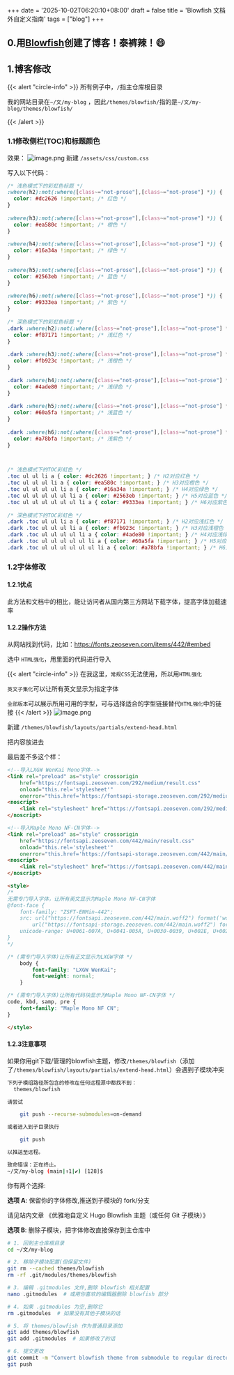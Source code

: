 +++
date = '2025-10-02T06:20:10+08:00'
draft = false
title = 'Blowfish 文档外自定义指南'
tags = ["blog"]
+++
## 0.用[Blowfish](https://blowfish.page/zh-cn/)创建了博客！泰裤辣！😄
## 1.博客修改
{{< alert "circle-info" >}}
所有例子中，`/`指主仓库根目录

我的网站目录在`~/文/my-blog` ，因此`/themes/blowfish/`指的是`~/文/my-blog/themes/blowfish/`

{{< /alert  >}}

### 1.1修改侧栏(TOC)和标题颜色
效果：
![image.png](https://cdn.jsdelivr.net/gh/Sunrongguo2008/picture/obsidian/20251016224355331.png)
新建 `/assets/css/custom.css`

写入以下代码：
```CSS
/* 浅色模式下的彩虹色标题 */  
:where(h2):not(:where([class~="not-prose"],[class~="not-prose"] *)) {  
  color: #dc2626 !important; /* 红色 */  
}  
  
:where(h3):not(:where([class~="not-prose"],[class~="not-prose"] *)) {  
  color: #ea580c !important; /* 橙色 */  
}  
  
:where(h4):not(:where([class~="not-prose"],[class~="not-prose"] *)) {  
  color: #16a34a !important; /* 绿色 */  
}  
  
:where(h5):not(:where([class~="not-prose"],[class~="not-prose"] *)) {  
  color: #2563eb !important; /* 蓝色 */  
}  
  
:where(h6):not(:where([class~="not-prose"],[class~="not-prose"] *)) {  
  color: #9333ea !important; /* 紫色 */  
}  
  
/* 深色模式下的彩虹色标题 */  
.dark :where(h2):not(:where([class~="not-prose"],[class~="not-prose"] *)) {  
  color: #f87171 !important; /* 浅红色 */  
}  
  
.dark :where(h3):not(:where([class~="not-prose"],[class~="not-prose"] *)) {  
  color: #fb923c !important; /* 浅橙色 */  
}  
  
.dark :where(h4):not(:where([class~="not-prose"],[class~="not-prose"] *)) {  
  color: #4ade80 !important; /* 浅绿色 */  
}  
  
.dark :where(h5):not(:where([class~="not-prose"],[class~="not-prose"] *)) {  
  color: #60a5fa !important; /* 浅蓝色 */  
}  
  
.dark :where(h6):not(:where([class~="not-prose"],[class~="not-prose"] *)) {  
  color: #a78bfa !important; /* 浅紫色 */  
}



/* 浅色模式下的TOC彩虹色 */  
.toc ul ul li a { color: #dc2626 !important; } /* H2对应红色 */  
.toc ul ul ul li a { color: #ea580c !important; } /* H3对应橙色 */  
.toc ul ul ul ul li a { color: #16a34a !important; } /* H4对应绿色 */  
.toc ul ul ul ul ul li a { color: #2563eb !important; } /* H5对应蓝色 */  
.toc ul ul ul ul ul ul li a { color: #9333ea !important; } /* H6对应紫色 */  
  
/* 深色模式下的TOC彩虹色 */  
.dark .toc ul ul li a { color: #f87171 !important; } /* H2对应浅红色 */  
.dark .toc ul ul ul li a { color: #fb923c !important; } /* H3对应浅橙色 */  
.dark .toc ul ul ul ul li a { color: #4ade80 !important; } /* H4对应浅绿色 */  
.dark .toc ul ul ul ul ul li a { color: #60a5fa !important; } /* H5对应浅蓝色 */  
.dark .toc ul ul ul ul ul ul li a { color: #a78bfa !important; } /* H6对应浅紫色 */

```
### 1.2字体修改
#### 1.2.1优点
此方法和文档中的相比，能让访问者从国内第三方网站下载字体，提高字体加载速率

#### 1.2.2操作方法

从网站找到代码，比如：https://fonts.zeoseven.com/items/442/#embed

选中 `HTML强化`，用里面的代码进行导入

{{< alert "circle-info" >}}
在我这里，`常规CSS`无法使用，所以用`HTML强化`

`英文子集化`可以让所有英文显示为指定字体

`全部版本`可以展示所用可用的字型，可与选择适合的字型链接替代`HTML强化`中的链接
{{< /alert  >}}
![image.png](https://cdn.jsdelivr.net/gh/Sunrongguo2008/picture/obsidian/20251016125133509.png)

新建 `/themes/blowfish/layouts/partials/extend-head.html`

把内容放进去

最后差不多这个样：
```HTML
<!--导入LXGW WenKai Mono字体-->
<link rel="preload" as="style" crossorigin
    href="https://fontsapi.zeoseven.com/292/medium/result.css"
    onload="this.rel='stylesheet'"
    onerror="this.href='https://fontsapi-storage.zeoseven.com/292/medium/result.css'" />
<noscript>
    <link rel="stylesheet" href="https://fontsapi.zeoseven.com/292/medium/result.css" />
</noscript>

<!--导入Maple Mono NF-CN字体-->
<link rel="preload" as="style" crossorigin
    href="https://fontsapi.zeoseven.com/442/main/result.css"
    onload="this.rel='stylesheet'"
    onerror="this.href='https://fontsapi-storage.zeoseven.com/442/main/result.css'" />
<noscript>
    <link rel="stylesheet" href="https://fontsapi.zeoseven.com/442/main/result.css" />
</noscript>

<style>
/*
无需专门导入字体，让所有英文显示为Maple Mono NF-CN字体
@font-face {
    font-family: "ZSFT-ENMin-442";
    src: url("https://fontsapi.zeoseven.com/442/main.woff2") format('woff2'),
        url("https://fontsapi-storage.zeoseven.com/442/main.woff2") format('woff2');
    unicode-range: U+0061-007A, U+0041-005A, U+0030-0039, U+002E, U+002C, U+0021, U+003F, U+003A, U+003B, U+002D;
}
*/

/* (需专门导入字体)让所有正文显示为LXGW字体 */
    body {
        font-family: "LXGW WenKai";
        font-weight: normal;
    }

/* (需专门导入字体)让所有代码块显示为Maple Mono NF-CN字体 */
code, kbd, samp, pre {
    font-family: "Maple Mono NF CN";
}

</style>
```

#### 1.2.3注意事项
如果你用git下载/管理的blowfish主题，修改`/themes/blowfish`（添加了`/themes/blowfish/layouts/partials/extend-head.html`）会遇到子模块冲突
```bash
下列子模组路径所包含的修改在任何远程源中都找不到：
  themes/blowfish

请尝试

	git push --recurse-submodules=on-demand

或者进入到子目录执行

	git push

以推送至远程。

致命错误：正在终止。
~/文/my-blog (main|↑1|✔) [128]$ 
```
你有两个选择:

**选项 A**: 保留你的字体修改,推送到子模块的 fork/分支

请见站内文章 《优雅地自定义 Hugo Blowfish 主题（或任何 Git 子模块）》

**选项 B**: 删除子模块，把字体修改直接保存到主仓库中
```bash
# 1. 回到主仓库根目录
cd ~/文/my-blog

# 2. 移除子模块配置(但保留文件)
git rm --cached themes/blowfish
rm -rf .git/modules/themes/blowfish

# 3. 编辑 .gitmodules 文件,删除 blowfish 相关配置
nano .gitmodules  # 或用你喜欢的编辑器删除 blowfish 部分

# 4. 如果 .gitmodules 为空,删除它
rm .gitmodules  # 如果没有其他子模块的话

# 5. 将 themes/blowfish 作为普通目录添加
git add themes/blowfish
git add .gitmodules  # 如果修改了的话

# 6. 提交更改
git commit -m "Convert blowfish theme from submodule to regular directory"
git push